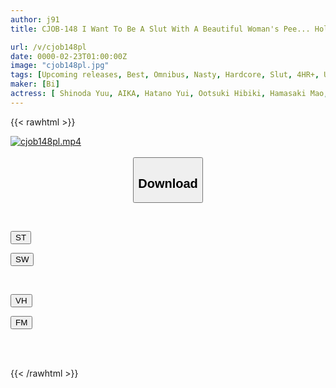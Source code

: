```yaml
---
author: j91
title: CJOB-148 I Want To Be A Slut With A Beautiful Woman's Pee... Holy Water Harem BEST

url: /v/cjob148pl
date: 0000-02-23T01:00:00Z
image: "cjob148pl.jpg"
tags: [Upcoming releases, Best, Omnibus, Nasty, Hardcore, Slut, 4HR+, Urination	]
maker: [Bi]
actress: [ Shinoda Yuu, AIKA, Hatano Yui, Ootsuki Hibiki, Hamasaki Mao, Saeki Yumika, Takarada Arisa, Seina Arisa]
---
```



{{< rawhtml >}}

<div class="video" data-videoid="pending_link.html">
    <a href="javascript:;">
        <img src="/v/cjob148pl/cjob148pl.jpg" width="WIDTH" height="HEIGHT" alt="cjob148pl.mp4" loading="lazy">
    </a>
</div>

<script type="text/javascript" src="https://j91.asia/asset/on-demand-pend.js"></script>

<br>
  <link rel="stylesheet" href="https://j91.asia/asset/bs5.css">
  
  <center>
  <button class="btn btn-primary" type="button" data-bs-toggle="collapse" data-bs-target=".multi-collapse" aria-expanded="false" aria-controls="multiCollapseExample1 multiCollapseExample2"><h2>Download</h2></button></center>
</p>
<div class="row">
  <div class="col">
    <div class="collapse multi-collapse" id="multiCollapseExample1">
      <div class="card card-body">
	      	      <br>
<div class="buttons">  
<p><a href="https://j91.asia/pending_link.html" target="_blank"><button class="btn-hover color-3"><i class="fa fa-download"></i> ST</button></a></p>
<p><a href="https://j91.asia/pending_link.html" target="_blank"><button class="btn-hover color-2"><i class="fa fa-download"></i> SW</button></a></p></div>
    </div>
  </div>
</div>
  <div class="col">
    <div class="collapse multi-collapse" id="multiCollapseExample2">
      <div class="card card-body">
	      <br>
<div class="buttons">
<p><a href="https://j91.asia/pending_link.html"><button class="btn-hover color-9"><i class="fa fa-download"></i> VH</button></a></p>
<p><a href="https://j91.asia/pending_link.html"><button class="btn-hover color-8"><i class="fa fa-download"></i> FM</button></a></p></div>
<br><br>
      </div>
    </div>
  </div>
</div>

{{< /rawhtml >}}